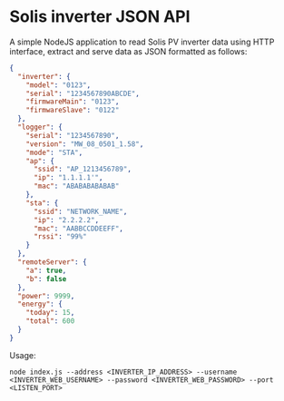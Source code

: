 # Solis inverter JSON API
A simple NodeJS application to read Solis PV inverter data using HTTP interface, extract and serve data as JSON formatted as follows:

```json
{
  "inverter": {
    "model": "0123",
    "serial": "1234567890ABCDE",
    "firmwareMain": "0123",
    "firmwareSlave": "0122"
  },
  "logger": {
    "serial": "1234567890",
    "version": "MW_08_0501_1.58",
    "mode": "STA",
    "ap": {
      "ssid": "AP_1213456789",
      "ip": "1.1.1.1'",
      "mac": "ABABABABABAB"
    },
    "sta": {
      "ssid": "NETWORK_NAME",
      "ip": "2.2.2.2",
      "mac": "AABBCCDDEEFF",
      "rssi": "99%"
    }
  },
  "remoteServer": {
    "a": true,
    "b": false
  },
  "power": 9999,
  "energy": {
    "today": 15,
    "total": 600
  }
}
```
 
 Usage:
 
`node index.js --address <INVERTER_IP_ADDRESS> --username <INVERTER_WEB_USERNAME> --password <INVERTER_WEB_PASSWORD> --port <LISTEN_PORT>`
